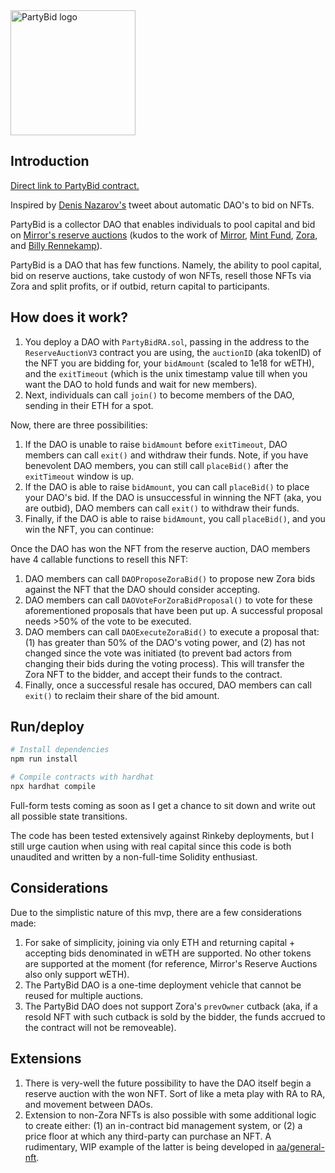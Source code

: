<img src="https://i.imgur.com/HYb9lcg.png" alt="PartyBid logo" width="200" />

## Introduction

[Direct link to PartyBid contract.](https://github.com/Anish-Agnihotri/partybid/blob/aa/general-nft/contracts/PartyBidRA.sol)

Inspired by [Denis Nazarov's](https://twitter.com/Iiterature/status/1383238473767813125) tweet about automatic DAO's to bid on NFTs.

PartyBid is a collector DAO that enables individuals to pool capital and bid on [Mirror's reserve auctions](https://github.com/mirror-xyz/reserve-auction-v2) (kudos to the work of [Mirror](https://mirror.xyz), [Mint Fund](https://mint.af/), [Zora](https://zora.co/), and [Billy Rennekamp](https://twitter.com/billyrennekamp)).

PartyBid is a DAO that has few functions. Namely, the ability to pool capital, bid on reserve auctions, take custody of won NFTs, resell those NFTs via Zora and split profits, or if outbid, return capital to participants.

## How does it work?

1. You deploy a DAO with `PartyBidRA.sol`, passing in the address to the `ReserveAuctionV3` contract you are using, the `auctionID` (aka tokenID) of the NFT you are bidding for, your `bidAmount` (scaled to 1e18 for wETH), and the `exitTimeout` (which is the unix timestamp value till when you want the DAO to hold funds and wait for new members).
2. Next, individuals can call `join()` to become members of the DAO, sending in their ETH for a spot.

Now, there are three possibilities:

1. If the DAO is unable to raise `bidAmount` before `exitTimeout`, DAO members can call `exit()` and withdraw their funds. Note, if you have benevolent DAO members, you can still call `placeBid()` after the `exitTimeout` window is up.
2. If the DAO is able to raise `bidAmount`, you can call `placeBid()` to place your DAO's bid. If the DAO is unsuccessful in winning the NFT (aka, you are outbid), DAO members can call `exit()` to withdraw their funds.
3. Finally, if the DAO is able to raise `bidAmount`, you call `placeBid()`, and you win the NFT, you can continue:

Once the DAO has won the NFT from the reserve auction, DAO members have 4 callable functions to resell this NFT:

1. DAO members can call `DAOProposeZoraBid()` to propose new Zora bids against the NFT that the DAO should consider accepting.
2. DAO members can call `DAOVoteForZoraBidProposal()` to vote for these aforementioned proposals that have been put up. A successful proposal needs >50% of the vote to be executed.
3. DAO members can call `DAOExecuteZoraBid()` to execute a proposal that: (1) has greater than 50% of the DAO's voting power, and (2) has not changed since the vote was initiated (to prevent bad actors from changing their bids during the voting process). This will transfer the Zora NFT to the bidder, and accept their funds to the contract.
4. Finally, once a successful resale has occured, DAO members can call `exit()` to reclaim their share of the bid amount.

## Run/deploy

```bash
# Install dependencies
npm run install

# Compile contracts with hardhat
npx hardhat compile
```

Full-form tests coming as soon as I get a chance to sit down and write out all possible state transitions.

The code has been tested extensively against Rinkeby deployments, but I still urge caution when using with real capital since this code is both unaudited and written by a non-full-time Solidity enthusiast.

## Considerations

Due to the simplistic nature of this mvp, there are a few considerations made:

1. For sake of simplicity, joining via only ETH and returning capital + accepting bids denominated in wETH are supported. No other tokens are supported at the moment (for reference, Mirror's Reserve Auctions also only support wETH).
2. The PartyBid DAO is a one-time deployment vehicle that cannot be reused for multiple auctions.
3. The PartyBid DAO does not support Zora's `prevOwner` cutback (aka, if a resold NFT with such cutback is sold by the bidder, the funds accrued to the contract will not be removeable).

## Extensions

1. There is very-well the future possibility to have the DAO itself begin a reserve auction with the won NFT. Sort of like a meta play with RA to RA, and movement between DAOs.
2. Extension to non-Zora NFTs is also possible with some additional logic to create either: (1) an in-contract bid management system, or (2) a price floor at which any third-party can purchase an NFT. A rudimentary, WIP example of the latter is being developed in [aa/general-nft](https://github.com/Anish-Agnihotri/partybid/tree/aa/general-nft).
